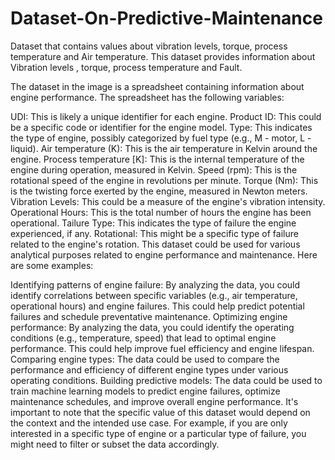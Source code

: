 # Dataset-On-Predictive-Maintenance
Dataset that contains values about vibration levels, torque, process temperature and Air temperature.
This dataset provides information about Vibration levels , torque, process temperature and Fault.

The dataset in the image is a spreadsheet containing information about engine performance. The spreadsheet has the following variables:

UDI: This is likely a unique identifier for each engine. Product ID: This could be a specific code or identifier for the engine model. Type: This indicates the type of engine, possibly categorized by fuel type (e.g., M - motor, L - liquid). Air temperature (K): This is the air temperature in Kelvin around the engine. Process temperature [K]: This is the internal temperature of the engine during operation, measured in Kelvin. Speed (rpm): This is the rotational speed of the engine in revolutions per minute. Torque (Nm): This is the twisting force exerted by the engine, measured in Newton meters. Vibration Levels: This could be a measure of the engine's vibration intensity. Operational Hours: This is the total number of hours the engine has been operational. Tailure Type: This indicates the type of failure the engine experienced, if any. Rotational: This might be a specific type of failure related to the engine's rotation. This dataset could be used for various analytical purposes related to engine performance and maintenance. Here are some examples:

Identifying patterns of engine failure: By analyzing the data, you could identify correlations between specific variables (e.g., air temperature, operational hours) and engine failures. This could help predict potential failures and schedule preventative maintenance. Optimizing engine performance: By analyzing the data, you could identify the operating conditions (e.g., temperature, speed) that lead to optimal engine performance. This could help improve fuel efficiency and engine lifespan. Comparing engine types: The data could be used to compare the performance and efficiency of different engine types under various operating conditions. Building predictive models: The data could be used to train machine learning models to predict engine failures, optimize maintenance schedules, and improve overall engine performance. It's important to note that the specific value of this dataset would depend on the context and the intended use case. For example, if you are only interested in a specific type of engine or a particular type of failure, you might need to filter or subset the data accordingly.

